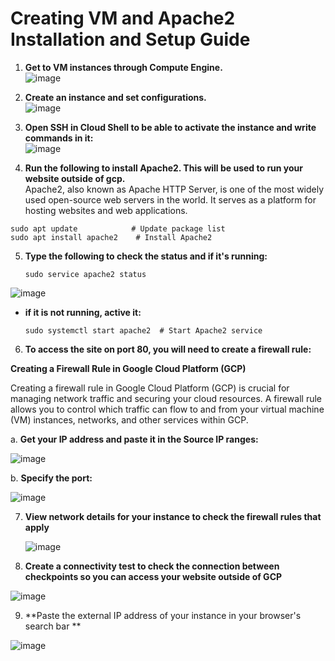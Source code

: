 # Creating VM and Apache2 Installation and Setup Guide

1. **Get to VM instances through Compute Engine.**  
   ![image](https://github.com/user-attachments/assets/a6f3526e-68a1-4f58-8f7c-262ffbce92ec)

2. **Create an instance and set configurations.**  
   ![image](https://github.com/user-attachments/assets/d9390456-d337-4ce0-b2b7-205aaee843bf)

3. **Open SSH in Cloud Shell to be able to activate the instance and write commands in it:**  
   ![image](https://github.com/user-attachments/assets/4f681902-3acd-4587-bad3-531045eaeffd)

4. **Run the following to install Apache2. This will be used to run your website outside of gcp.**  
   Apache2, also known as Apache HTTP Server, is one of the most widely used open-source web servers in the world. It serves as a platform for hosting websites and web applications.

```
sudo apt update            # Update package list
sudo apt install apache2    # Install Apache2
```
5. **Type the following to check the status and if it's running:**

   ```
   sudo service apache2 status 
   ```

![image](https://github.com/user-attachments/assets/f1f2e3bb-589e-435a-befd-41c01bceabd9)

- **if it is not running, active it:**

  ```
  sudo systemctl start apache2  # Start Apache2 service
  ```

6. **To access the site on port 80, you will need to create a firewall rule:**

 **Creating a Firewall Rule in Google Cloud Platform (GCP)**

Creating a firewall rule in Google Cloud Platform (GCP) is crucial for managing network traffic and securing your cloud resources. A firewall rule allows you to control which traffic can flow to and from your virtual machine (VM) instances, networks, and other services within GCP.

a. **Get your IP address and paste it in the Source IP ranges:**

![image](https://github.com/user-attachments/assets/687dc14e-99e1-49af-9e7b-603cac5f0866)

b. **Specify the port:**

   ![image](https://github.com/user-attachments/assets/d123127f-5852-4257-bf76-a7fa0ea1cf6b)

   7. **View network details for your instance to check the firewall rules that apply** 
      
      ![image](https://github.com/user-attachments/assets/66a9384e-2735-4bef-9ea5-7bc4868b631d)

8. **Create a connectivity test to check the connection between checkpoints so you can access your website outside of GCP**

![image](https://github.com/user-attachments/assets/175d610c-675d-456e-80ae-68388ed11c09)

9. **Paste the external IP address of your instance in your browser's search bar **

![image](https://github.com/user-attachments/assets/34c81306-a69d-472d-8be3-b9959a8b1f2c)

